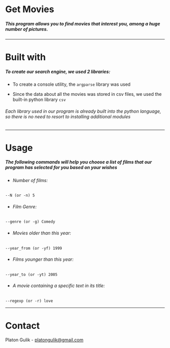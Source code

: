 # **Get Movies**

##### This program allows you to find movies that interest you, among a huge number of pictures.
---

# **Built with**

##### To create our search engine, we used 2 libraries:
-  To create a console utility, the ```argparse``` library was used


-  Since the data about all the movies was stored in csv files, we used the built-in python library ```csv```  
###### Each library used in our program is already built into the python language, so there is no need to resort to installing additional modules
---
# **Usage**

##### The following commands will help you choose a list of films that our program has selected for you based on your wishes
- ###### Number of films:
```
--N (or -n) 5
```
- ###### Film Genre:
```
--genre (or -g) Comedy
```
- ###### Movies older than this year:
```
--year_from (or -yf) 1999
```
- ###### Films younger than this year:
```
--year_to (or -yt) 2005
```
- ###### A movie containing a specific text in its title:
```
--regexp (or -r) love
```
---
# **Contact**

Platon Gulik - platongulik@gmail.com
